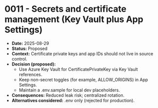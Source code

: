 # 0011 - Secrets and certificate management (Key Vault plus App Settings)

- **Date:** 2025-08-29
- **Status:** Proposed
- **Context:** Certificate private keys and app IDs should not live in source control.
- **Decision (proposed):**
  - Use Azure Key Vault for CertificatePrivateKey via Key Vault references.
  - Keep non-secret toggles (for example, ALLOW_ORIGINS) in App Settings.
  - Maintain a .env.sample for local dev placeholders.
- **Consequences:** Reduced leak risk; centralized rotation.
- **Alternatives considered:** .env only (rejected for production).
